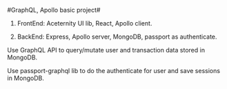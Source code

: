 #GraphQL, Apollo basic project#

1. FrontEnd: Aceternity UI lib, React, Apollo client.

2. BackEnd: Express, Apollo server, MongoDB, passport as authenticate.


Use GraphQL API to query/mutate user and transaction data stored in MongoDB.

Use passport-graphql lib to do the authenticate for user and save sessions in MongoDB. 
